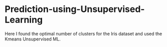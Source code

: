 # Prediction-using-Unsupervised-Learning
Here I found the optimal number of clusters for the Iris dataset and used the Kmeans Unsupervised ML.
